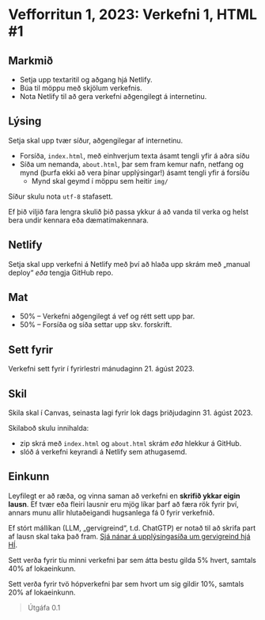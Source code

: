 # Vefforritun 1, 2023: Verkefni 1, HTML #1

## Markmið

- Setja upp textaritil og aðgang hjá Netlify.
- Búa til möppu með skjölum verkefnis.
- Nota Netlify til að gera verkefni aðgengilegt á internetinu.

## Lýsing

Setja skal upp tvær síður, aðgengilegar af internetinu.

- Forsíða, `index.html`, með einhverjum texta ásamt tengli yfir á aðra síðu
- Síða um nemanda, `about.html`, þar sem fram kemur nafn, netfang og mynd (þurfa ekki að vera þínar upplýsingar!) ásamt tengli yfir á forsíðu
  - Mynd skal geymd í möppu sem heitir `img/`

Síður skulu nota `utf-8` stafasett.

Ef þið viljið fara lengra skulið þið passa ykkur á að vanda til verka og helst bera undir kennara eða dæmatímakennara.

## Netlify

Setja skal upp verkefni á Netlify með því að hlaða upp skrám með „manual deploy“ _eða_ tengja GitHub repo.

## Mat

- 50% – Verkefni aðgengilegt á vef og rétt sett upp þar.
- 50% – Forsíða og síða settar upp skv. forskrift.

## Sett fyrir

Verkefni sett fyrir í fyrirlestri mánudaginn 21. ágúst 2023.

## Skil

Skila skal í Canvas, seinasta lagi fyrir lok dags þriðjudaginn 31. ágúst 2023.

Skilaboð skulu innihalda:

- zip skrá með `index.html` og `about.html` skrám _eða_ hlekkur á GitHub.
- slóð á verkefni keyrandi á Netlify sem athugasemd.

## Einkunn

Leyfilegt er að ræða, og vinna saman að verkefni en **skrifið ykkar eigin lausn**. Ef tvær eða fleiri lausnir eru mjög líkar þarf að færa rök fyrir því, annars munu allir hlutaðeigandi hugsanlega fá 0 fyrir verkefnið.

Ef stórt mállíkan (LLM, „gervigreind“, t.d. ChatGTP) er notað til að skrifa part af lausn skal taka það fram. [Sjá nánar á upplýsingasíða um gervigreind hjá HÍ](https://gervigreind.hi.is/).

Sett verða fyrir tíu minni verkefni þar sem átta bestu gilda 5% hvert, samtals 40% af lokaeinkunn.

Sett verða fyrir tvö hópverkefni þar sem hvort um sig gildir 10%, samtals 20% af lokaeinkunn.

> Útgáfa 0.1
